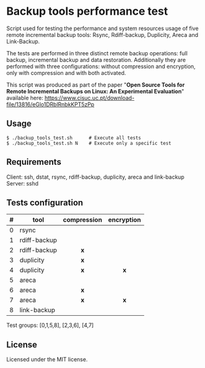 Backup tools performance test
=============================

Script used for testing the performance and system resources usage of five remote incremental backup tools: Rsync, Rdiff-backup, Duplicity, Areca and Link-Backup.

The tests are performed in three distinct remote backup operations: full backup, incremental backup and data restoration. Additionally they are performed with three configurations: without compression and encryption, only with compression and with both activated.

This script was produced as part of the paper "**Open Source Tools for Remote Incremental Backups on Linux: An Experimental Evaluation**" available here: https://www.cisuc.uc.pt/download-file/13816/eGlo1DRblRnbkKPT5zPp

## Usage

```
$ ./backup_tools_test.sh      # Execute all tests
$ ./backup_tools_test.sh N    # Execute only a specific test
```

## Requirements

Client: ssh, dstat, rsync, rdiff-backup, duplicity, areca and link-backup
Server: sshd

## Tests configuration

|  #  | tool          | compression | encryption |
|:---:| ------------- |:-----------:|:----------:|
|  0  | rsync         |             |            |
|  1  | rdiff-backup  |             |            |
|  2  | rdiff-backup  |   **x**     |            |
|  3  | duplicity     |   **x**     |            |
|  4  | duplicity     |   **x**     |  **x**     |
|  5  | areca         |             |            |
|  6  | areca         |   **x**     |            |
|  7  | areca         |   **x**     |  **x**     |
|  8  | link-backup   |             |            |

Test groups: [0,1,5,8], [2,3,6], [4,7]

## License

Licensed under the MIT license.
